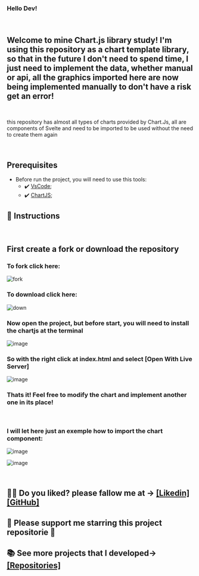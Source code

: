 ### Hello Dev!

<br>

## Welcome to mine Chart.js library study! I'm using this repository as a chart template library, so that in the future I don't need to spend time, I just need to implement the data, whether manual or api, all the graphics imported here are now being implemented manually to don't have a risk get an error!

<br>
<p>this repository has almost all types of charts provided by Chart.Js, all are components of Svelte and need to be imported to be used without the need to create them again</p>
<br>

##  Prerequisites
 - Before run the project, you will need to use this tools: 
    - ✔️ [VsCode](https://code.visualstudio.com/download);
    - ✔️ [ChartJS](https://www.chartjs.org/docs/latest/getting-started/);
 
## 📄 Instructions
 <br>
<h2>First create a fork or download the repository</h2>

<h3>To fork click here:</h3>
 
  ![fork](https://github.com/victorgabrielnascimento/TextScanner/assets/105366808/dad949c9-3e0a-40b0-a4bd-361f969abd4d)

  <h3>To download click here:</h3>

![down](https://github.com/victorgabrielnascimento/TextScanner/assets/105366808/45d4211f-dc59-4e12-a205-7a64fa1e3816)

<h3>Now open the project, but before start, you will need to install the chartjs at the terminal</h3>

![image](https://github.com/victorgabrielnascimento/all-charts-template.svelte/assets/105366808/a2b1a15c-29da-4eea-bee9-d97d4cf13032)

 
 <h3> So with the right click at index.html and select [Open With Live Server]</h3> 

 ![image](https://github.com/victorgabrielnascimento/all-charts-template.svelte/assets/105366808/c2c857dc-b7e9-4f83-9692-744a399acfc4)
 <br>
 
 <h3>Thats it! Feel free to modify the chart and implement another one in its place!</h3>

 <br>
  
 <h3>I will let here just an exemple how to import the chart component:</h3>

![image](https://user-images.githubusercontent.com/105366808/232048322-ae34b090-51a1-4baf-804a-27eb6bb406b9.png)

![image](https://user-images.githubusercontent.com/105366808/232048498-4a5a7ce1-364a-422b-8d80-408d878970c6.png)

 <br>
 
 ## 🐱‍👤 Do you liked? please fallow me at -> [[Likedin]](https://www.linkedin.com/in/victorgnascimento/) [[GitHub]](https://github.com/victorgabrielnascimento)
 ## 🌟 Please support me starring this project repositorie 🌟
 ## 📚 See more projects that I developed-> [[Repositories]](https://github.com/victorgabrielnascimento?tab=repositories)

